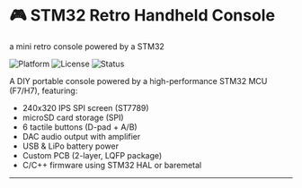 # 🎮 STM32 Retro Handheld Console
a mini retro console powered by a STM32

![Platform](https://img.shields.io/badge/Platform-STM32-blue.svg)
![License](https://img.shields.io/badge/License-MIT-green.svg)
![Status](https://img.shields.io/badge/Hardware-Prototyping-yellow.svg)

A DIY portable console powered by a high-performance STM32 MCU (F7/H7), featuring:
- 240x320 IPS SPI screen (ST7789)
- microSD card storage (SPI)
- 6 tactile buttons (D-pad + A/B)
- DAC audio output with amplifier
- USB & LiPo battery power
- Custom PCB (2-layer, LQFP package)
- C/C++ firmware using STM32 HAL or baremetal

---
